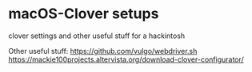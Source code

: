 # macOS-Clover setups
clover settings and other useful stuff for a hackintosh

Other useful stuff: 
https://github.com/vulgo/webdriver.sh
https://mackie100projects.altervista.org/download-clover-configurator/
